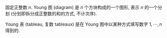 
固定正整数 $n$. Young 图 (diagram) 是 $n$ 个方块构成的一个图形, 表示 $n$ 的一个分划 (分划即拆分成正整数的和的方式, 不计次序).

Young 表 (tableau, 复数 tableaux) 是在 Young 图中以某种方式填写数字 $1,\cdots,n$ 得到的.